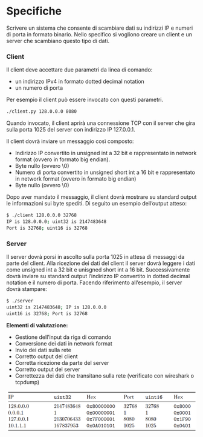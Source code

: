 # Specifiche

Scrivere un sistema che consente di scambiare dati su indirizzi IP e numeri di
porta in formato binario.
Nello specifico si vogliono creare un client e un server che scambiano questo tipo
di dati.

### Client

Il client deve accettare due parametri da linea di comando:

- un indirizzo IPv4 in formato dotted decimal notation
- un numero di porta

Per esempio il client può essere invocato con questi parametri.

```bash
./client.py 128.0.0.0 8080
```

Quando invocato, il client aprirà una connessione TCP con il server che gira sulla porta 1025 del server con indirizzo IP 127.0.0.1.

Il client dovrà inviare un messaggio così composto:
- Indirizzo IP convertito in unsigned int a 32 bit e rappresentato in network format (ovvero in formato big endian).
- Byte nullo (ovvero \0)
- Numero di porta convertito in unsigned short int a 16 bit e rappresentato in network format (ovvero in formato big endian)
- Byte nullo (ovvero \0)

Dopo aver mandato il messaggio, il client dovrà mostrare su standard output le informazioni sui byte spediti. Di seguito un esempio dell’output atteso:

```bash
$ ./client 128.0.0.0 32768
IP is 128.0.0.0; uint32 is 2147483648
Port is 32768; uint16 is 32768
```

### Server

Il server dovrà porsi in ascolto sulla porta 1025 in attesa di messaggi da parte
del client. Alla ricezione dei dati del client il server dovrà leggere i dati come
unsigned int a 32 bit e unisgned short int a 16 bit. Successivamente dovrà
inviare su standard output l’indirizzo IP convertito in dotted decimal notation e
il numero di porta. Facendo riferimento all’esempio, il server dovrà stampare:

```bash
$ ./server
uint32 is 2147483648; IP is 128.0.0.0
uint16 is 32768; Port is 32768
```

**Elementi di valutazione:**
- Gestione dell’input da riga di comando
- Conversione dei dati in network format
- Invio dei dati sulla rete
- Corretto output del client
- Corretta ricezione da parte del server
- Corretto output del server
- Correttezza dei dati che transitano sulla rete (verificato con wireshark o tcpdump)

![image.png](image.png)